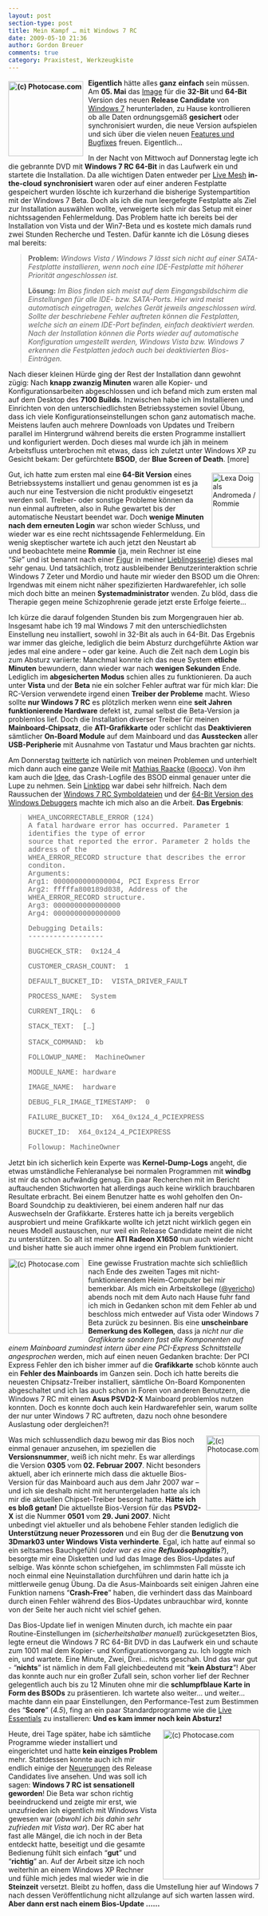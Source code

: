 ```yaml
---
layout: post
section-type: post
title: Mein Kampf … mit Windows 7 RC
date: 2009-05-10 21:36
author: Gordon Breuer
comments: true
category: Praxistest, Werkzeugkiste
---
```

<p><strong><img style="border-right-width: 0px; margin: 5px 10px 0px 0px; display: inline; border-top-width: 0px; border-bottom-width: 0px; border-left-width: 0px" title="(c) Photocase.com" src="http://anheledirwp.blob.core.windows.net/wordpress/2009/05/photocase4p8qjusd4a78.jpg" border="0" alt="(c) Photocase.com" width="150" height="150" align="left" /> Eigentlich</strong> h&auml;tte alles <strong>ganz</strong> <strong>einfach</strong> sein m&uuml;ssen. Am <strong>05. Mai</strong> das <a href="http://technet.microsoft.com/en-us/evalcenter/dd353205.aspx?ITPID=mscomsc" target="_blank">Image</a> f&uuml;r die <strong>32-Bit</strong> und <strong>64-Bit</strong> Version des neuen <strong>Release Candidate</strong> von <a href="http://www.microsoft.com/windows/windows-7/default.aspx" target="_blank">Windows 7</a> herunterladen, zu Hause kontrollieren ob alle Daten ordnungsgem&auml;&szlig; <strong>gesichert</strong> oder synchronisiert wurden, die neue Version aufspielen und sich &uuml;ber die vielen neuen <a href="http://www.microsoft.com/windows/windows-7/whats-new.aspx" target="_blank">Features und Bugfixes</a> freuen. Eigentlich&hellip;</p>
<p>In der Nacht von Mittwoch auf Donnerstag legte ich die gebrannte DVD mit <strong>Windows 7 RC 64-Bit</strong> in das Laufwerk ein und startete die Installation. Da alle wichtigen Daten entweder per <a href="https://www.mesh.com/welcome/default.aspx" target="_blank">Live Mesh</a> <strong>in-the-cloud synchronisiert </strong>waren oder auf einer anderen Festplatte gespeichert wurden l&ouml;schte ich kurzerhand die bisherige Systempartition mit der Windows 7 Beta. Doch als ich die nun leergefegte Festplatte als Ziel zur Installation ausw&auml;hlen wollte, verweigerte sich mir das Setup mit einer nichtssagenden Fehlermeldung. Das Problem hatte ich bereits bei der Installation von Vista und der Win7-Beta und es kostete mich damals rund zwei Stunden Recherche und Testen. Daf&uuml;r kannte ich die L&ouml;sung dieses mal bereits:</p>
<blockquote>
<p><strong>Problem:</strong> <em>Windows Vista / Windows 7 l&auml;sst sich nicht auf einer SATA-Festplatte installieren, wenn noch eine IDE-Festplatte mit h&ouml;herer Priorit&auml;t angeschlossen ist.</em></p>
<p><strong>L&ouml;sung:</strong> <em>Im Bios finden sich meist auf dem Eingangsbildschirm die Einstellungen f&uuml;r alle IDE- bzw. SATA-Ports. Hier wird meist automatisch eingetragen, welches Ger&auml;t jeweils angeschlossen wird. Sollte der beschriebene Fehler auftreten k&ouml;nnen die Festplatten, welche sich an einem IDE-Port befinden, einfach deaktiviert werden. Nach der Installation k&ouml;nnen die Ports wieder auf automatische Konfiguration umgestellt werden, Windows Vista bzw. Windows 7 erkennen die Festplatten jedoch auch bei deaktivierten Bios-Eintr&auml;gen.</em></p>
</blockquote>
<p>Nach dieser kleinen H&uuml;rde ging der Rest der Installation dann gewohnt z&uuml;gig: Nach <strong>knapp zwanzig Minuten</strong> waren alle Kopier- und Konfigurationsarbeiten abgeschlossen und ich befand mich zum ersten mal auf dem Desktop des <strong>7100 Builds</strong>. Inzwischen habe ich im Installieren und Einrichten von den unterschiedlichsten Betriebssystemen soviel &Uuml;bung, dass ich viele Konfigurationseinstellungen schon ganz automatisch mache. Meistens laufen auch mehrere Downloads von Updates und Treibern parallel im Hintergrund w&auml;hrend bereits die ersten Programme installiert und konfiguriert werden. Doch dieses mal wurde ich j&auml;h in meinem Arbeitsfluss unterbrochen mit etwas, dass ich zuletzt unter Windows XP zu Gesicht bekam: Der gef&uuml;rchtete <strong>BSOD</strong>, der <strong>Blue Screen of Death</strong>. [more]</p>
<p><img style="border-right-width: 0px; margin: 5px 0px 5px 10px; display: inline; border-top-width: 0px; border-bottom-width: 0px; border-left-width: 0px" title="Lexa Doig als Andromeda / Rommie" src="http://anheledirwp.blob.core.windows.net/wordpress/2009/05/Lexadoig1.jpg" border="0" alt="Lexa Doig als Andromeda / Rommie" width="96" height="150" align="right" /> Gut, ich hatte zum ersten mal eine<strong> 64-Bit Version</strong> eines Betriebssystems installiert und genau genommen ist es ja auch nur eine Testversion die nicht produktiv eingesetzt werden soll. Treiber- oder sonstige Probleme k&ouml;nnen da nun einmal auftreten, also in Ruhe gewartet bis der automatische Neustart beendet war. Doch <strong>wenige Minuten nach dem erneuten Login</strong> war schon wieder Schluss, und wieder war es eine recht nichtssagende Fehlermeldung. Ein wenig skeptischer wartete ich auch jetzt den Neustart ab und beobachtete meine <strong>Rommie</strong> (ja, mein Rechner ist eine &ldquo;<em>Sie</em>&rdquo; und ist benannt nach einer <a href="http://de.wikipedia.org/wiki/Andromeda_%28Fernsehserie%29#Andromeda.2FRommie" target="_blank">Figur</a> in meiner <a href="http://de.wikipedia.org/wiki/Andromeda_%28Fernsehserie%29" target="_blank">Lieblingsserie</a>) dieses mal sehr genau. Und tats&auml;chlich, trotz ausbleibender Benutzerinteraktion schrie Windows 7 Zeter und Mordio und haute mir wieder den BSOD um die Ohren: Irgendwas mit einem nicht n&auml;her spezifizierten Hardwarefehler, ich solle mich doch bitte an meinen <strong>Systemadministrator</strong> wenden. Zu bl&ouml;d, dass die Therapie gegen meine Schizophrenie gerade jetzt erste Erfolge feierte&hellip;</p>
<p>Ich k&uuml;rze die darauf folgenden Stunden bis zum Morgengrauen hier ab. Insgesamt habe ich 19 mal Windows 7 mit den unterschiedlichsten Einstellung neu installiert, sowohl in 32-Bit als auch in 64-Bit. Das Ergebnis war immer das gleiche, lediglich die beim Absturz durchgef&uuml;hrte Aktion war jedes mal eine andere &ndash; oder gar keine. Auch die Zeit nach dem Login bis zum Absturz variierte: Manchmal konnte ich das neue System <strong>etliche Minuten</strong> bewundern, dann wieder war nach <strong>wenigen Sekunden</strong> Ende. Lediglich im <strong>abgesicherten Modus</strong> schien alles zu funktionieren. Da auch unter <strong>Vista</strong> und der <strong>Beta</strong> nie ein solcher Fehler auftrat war f&uuml;r mich klar: Die RC-Version verwendete irgend einen <strong>Treiber der Probleme</strong> macht. Wieso sollte <strong>nur Windows 7 RC</strong> es pl&ouml;tzlich merken wenn eine <strong>seit Jahren funktionierende Hardware</strong> defekt ist, zumal selbst die Beta-Version ja problemlos lief. Doch die Installation diverser Treiber f&uuml;r meinen<strong> Mainboard-Chipsatz</strong>, die <strong>ATI-Grafikkarte</strong> oder schlicht das <strong>Deaktivieren</strong> s&auml;mtlicher <strong>On-Board Module</strong> auf dem Mainboard und das <strong>Ausstecken</strong> aller <strong>USB-Peripherie</strong> mit Ausnahme von Tastatur und Maus brachten gar nichts.</p>
<p>Am Donnerstag <a href="http://twitter.com/Anheledir/statuses/1725460900" target="_blank">twitterte</a> ich nat&uuml;rlich von meinen Problemen und unterhielt mich dann auch eine ganze Weile mit <a href="http://www.outofcoffeeexception.de/" target="_blank">Mathias Raacke</a> (<a href="http://twitter.com/oocx" target="_blank">@oocx</a>). Von ihm kam auch die <a href="http://twitter.com/oocx/status/1726980089" target="_blank">Idee</a>, das Crash-Logfile des BSOD einmal genauer unter die Lupe zu nehmen. Sein <a href="http://thebackroomtech.com/2008/01/31/howto-use-the-windows-debugging-tools-to-analyze-a-crash-dump-bsod/" target="_blank">Linktipp</a> war dabei sehr hilfreich. Nach dem Raussuchen der <a href="https://connect.microsoft.com/Downloads/DownloadDetails.aspx?SiteID=704&amp;DownloadID=18545" target="_blank">Windows 7 RC Symboldateien</a> und der <a href="https://www.microsoft.com/whdc/devtools/debugging/install64bit.mspx#" target="_blank">64-Bit Version des Windows Debuggers</a> machte ich mich also an die Arbeit. <strong>Das Ergebnis</strong>:</p>
<blockquote style="font-family: courier new">
<p>WHEA_UNCORRECTABLE_ERROR (124) <br />A fatal hardware error has occurred. Parameter 1 identifies the type of error <br />source that reported the error. Parameter 2 holds the address of the <br />WHEA_ERROR_RECORD structure that describes the error conditon. <br />Arguments: <br />Arg1: 0000000000000004, PCI Express Error <br />Arg2: fffffa800189d038, Address of the WHEA_ERROR_RECORD structure. <br />Arg3: 0000000000000000 <br />Arg4: 0000000000000000</p>
<p>Debugging Details: <br />------------------</p>
<p>BUGCHECK_STR:&nbsp; 0x124_4</p>
<p>CUSTOMER_CRASH_COUNT:&nbsp; 1</p>
<p>DEFAULT_BUCKET_ID:&nbsp; VISTA_DRIVER_FAULT</p>
<p>PROCESS_NAME:&nbsp; System</p>
<p>CURRENT_IRQL:&nbsp; 6</p>
<p>STACK_TEXT:&nbsp; [&hellip;] <br /><br />STACK_COMMAND:&nbsp; kb</p>
<p>FOLLOWUP_NAME:&nbsp; MachineOwner</p>
<p>MODULE_NAME: hardware</p>
<p>IMAGE_NAME:&nbsp; hardware</p>
<p>DEBUG_FLR_IMAGE_TIMESTAMP:&nbsp; 0</p>
<p>FAILURE_BUCKET_ID:&nbsp; X64_0x124_4_PCIEXPRESS</p>
<p>BUCKET_ID:&nbsp; X64_0x124_4_PCIEXPRESS</p>
<p>Followup: MachineOwner</p>
</blockquote>
<p>Jetzt bin ich sicherlich kein Experte was <strong>Kernel-Dump-Logs</strong> angeht, die etwas umst&auml;ndliche Fehleranalyse bei normalen Programmen mit <strong>windbg</strong> ist mir da schon aufw&auml;ndig genug. Ein paar Recherchen mit im Bericht auftauchenden Stichworten hat allerdings auch keine wirklich brauchbaren Resultate erbracht. Bei einem Benutzer hatte es wohl geholfen den On-Board Soundchip zu deaktivieren, bei einem anderen half nur das Auswechseln der Grafikkarte. Ersteres hatte ich ja bereits vergeblich ausprobiert und meine Grafikkarte wollte ich jetzt nicht wirklich gegen ein neues Modell austauschen, nur weil ein Release Candidate meint die nicht zu unterst&uuml;tzen. So alt ist meine <strong>ATI Radeon X1650</strong> nun auch wieder nicht und bisher hatte sie auch immer ohne irgend ein Problem funktioniert.</p>
<p><img style="border-right-width: 0px; margin: 0px 10px 5px 0px; display: inline; border-top-width: 0px; border-bottom-width: 0px; border-left-width: 0px" title="(c) Photocase.com" src="http://anheledirwp.blob.core.windows.net/wordpress/2009/05/photocase474utnemxs4c.jpg" border="0" alt="(c) Photocase.com" width="150" height="150" align="left" /> Eine gewisse Frustration machte sich schlie&szlig;lich nach Ende des zweiten Tages mit nicht-funktionierendem Heim-Computer bei mir bemerkbar. Als mich ein Arbeitskollege (<a href="http://twitter.com/yericho" target="_blank">@yericho</a>) abends noch mit dem Auto nach Hause fuhr fand ich mich in Gedanken schon mit dem Fehler ab und beschloss mich entweder auf Vista oder Windows 7 Beta zur&uuml;ck zu besinnen. Bis eine <strong>unscheinbare Bemerkung des Kollegen</strong>, dass ja <em>nicht nur die Grafikkarte sondern fast alle Komponenten auf einem Mainboard zumindest intern &uuml;ber eine PCI-Express Schnittstelle angesprochen</em> werden, mich auf einen neuen Gedanken brachte: Der PCI Express Fehler den ich bisher immer auf die <strong>Grafikkarte</strong> schob k&ouml;nnte auch ein <strong>Fehler des Mainboards</strong> im Ganzen sein. Doch ich hatte bereits die neuesten Chipsatz-Treiber installiert, s&auml;mtliche On-Board Komponenten abgeschaltet und ich las auch schon in Foren von anderen Benutzern, die Windows 7 RC mit einem <strong>Asus PSVD2-X</strong> Mainboard problemlos nutzen konnten. Doch es konnte doch auch kein Hardwarefehler sein, warum sollte der nur unter Windows 7 RC auftreten, dazu noch ohne besondere Auslastung oder dergleichen?!</p>
<p><img style="border-right-width: 0px; margin: 0px 0px 5px 10px; display: inline; border-top-width: 0px; border-bottom-width: 0px; border-left-width: 0px" title="(c) Photocase.com" src="http://anheledirwp.blob.core.windows.net/wordpress/2009/05/photocase274369224761.jpg" border="0" alt="(c) Photocase.com" width="107" height="150" align="right" /> Was mich schlussendlich dazu bewog mir das Bios noch einmal genauer anzusehen, im speziellen die <strong>Versionsnummer</strong>, wei&szlig; ich nicht mehr. Es war allerdings die Version <strong>0305</strong> vom <strong>02. Februar 2007</strong>. Nicht besonders aktuell, aber ich erinnerte mich dass die aktuelle Bios-Version f&uuml;r das Mainboard auch aus dem Jahr 2007 war &ndash; und ich sie deshalb nicht mit heruntergeladen hatte als ich mir die aktuellen Chipset-Treiber besorgt hatte. <strong>H&auml;tte ich es blo&szlig; getan!</strong> Die aktuellste Bios-Version f&uuml;r das <strong>PSVD2-X</strong> ist die Nummer <strong>0501</strong> vom <strong>29. Juni 2007</strong>. Nicht unbedingt viel aktueller und als behobene Fehler standen lediglich die <strong>Unterst&uuml;tzung neuer Prozessoren</strong> und ein Bug der die <strong>Benutzung von 3Dmark03 unter Windows Vista verhinderte</strong>. Egal, ich hatte auf einmal so ein seltsames Bauchgef&uuml;hl (<em>oder war es eine <strong>Reflux&ouml;sophagitis</strong>?</em>), besorgte mir eine Disketten und lud das Image des Bios-Updates auf selbige. Was k&ouml;nnte schon schiefgehen, im schlimmsten Fall m&uuml;sste ich noch einmal eine Neuinstallation durchf&uuml;hren und darin hatte ich ja mittlerweile genug &Uuml;bung. Da die Asus-Mainboards seit einigen Jahren eine Funktion namens &ldquo;<strong>Crash-Free</strong>&rdquo; haben, die verhindert dass das Mainboard durch einen Fehler w&auml;hrend des Bios-Updates unbrauchbar wird, konnte von der Seite her auch nicht viel schief gehen.</p>
<p>Das Bios-Update lief in wenigen Minuten durch, ich machte ein paar Routine-Einstellungen im (<em>sicherheitshalber manuell</em>) zur&uuml;ckgesetzten Bios, legte erneut die Windows 7 RC 64-Bit DVD in das Laufwerk ein und schaute zum 1001 mal dem Kopier- und Konfigurationsvorgang zu. Ich loggte mich ein, und wartete. Eine Minute, Zwei, Drei&hellip; nichts geschah. Und das war gut - &ldquo;<strong>nichts</strong>&rdquo; ist n&auml;mlich in dem Fall gleichbedeutend mit &ldquo;<strong>kein Absturz</strong>&rdquo;! Aber das konnte auch nur ein gro&szlig;er Zufall sein, schon vorher lief der Rechner gelegentlich auch bis zu 12 Minuten ohne mir die <strong>schlumpfblaue Karte in Form des BSODs</strong> zu pr&auml;sentieren. Ich wartete also weiter&hellip; und weiter&hellip; machte dann ein paar Einstellungen, den Performance-Test zum Bestimmen des &ldquo;<strong>Score</strong>&rdquo; (<em>4.5</em>), fing an ein paar Standardprogramme wie die <a href="http://download.live.com/" target="_blank">Live Essentials</a> zu installieren: <strong>Und es kam immer noch kein Absturz!</strong></p>
<p><img style="border-right-width: 0px; margin: 0px 0px 5px 10px; display: inline; border-top-width: 0px; border-bottom-width: 0px; border-left-width: 0px" title="(c) Photocase.com" src="http://anheledirwp.blob.core.windows.net/wordpress/2009/05/photocase275261667624.jpg" border="0" alt="(c) Photocase.com" width="194" height="300" align="right" /> Heute, drei Tage sp&auml;ter, habe ich s&auml;mtliche Programme wieder installiert und eingerichtet und hatte <strong>kein einziges Problem</strong> mehr. Stattdessen konnte auch ich mir endlich einige der <a href="http://blog.geniali.ch/post/2009/05/07/Windows-7-und-die-ersten-Erfahrungen.aspx" target="_blank">Neuerungen</a> des Release Candidates live ansehen. Und was soll ich sagen: <strong>Windows 7 RC ist sensationell geworden</strong>! Die Beta war schon richtig beeindruckend und zeigte mir erst, wie unzufrieden ich eigentlich mit Windows Vista gewesen war (<em>obwohl ich bis dahin sehr zufrieden mit Vista war</em>). Der RC aber hat fast alle M&auml;ngel, die ich noch in der Beta entdeckt hatte, beseitigt und die gesamte Bedienung f&uuml;hlt sich einfach &ldquo;<strong>gut</strong>&rdquo; und &ldquo;<strong>richtig</strong>&rdquo; an. Auf der Arbeit sitze ich noch weiterhin an einem Windows XP Rechner und f&uuml;hle mich jedes mal wieder wie in die <strong>Steinzeit</strong> versetzt. Bleibt zu hoffen, dass die Umstellung hier auf Windows 7 nach dessen Ver&ouml;ffentlichung nicht allzulange auf sich warten lassen wird. <strong>Aber dann erst nach einem Bios-Update &hellip;&hellip;</strong></p>

